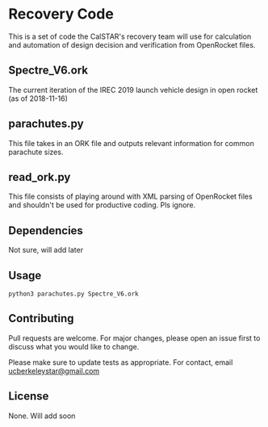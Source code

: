# Recovery Code

This is a set of code the CalSTAR's recovery team will use for calculation and automation of design decision and verification from OpenRocket files.

## Spectre_V6.ork
The current iteration of the IREC 2019 launch vehicle design in open rocket (as of 2018-11-16)

## parachutes.py
This file takes in an ORK file and outputs relevant information for common parachute sizes.

## read_ork.py
This file consists of playing around with XML parsing of OpenRocket files and shouldn't be used for productive coding. Pls ignore.

## Dependencies
Not sure, will add later

## Usage

```
python3 parachutes.py Spectre_V6.ork
```

## Contributing
Pull requests are welcome. For major changes, please open an issue first to discuss what you would like to change.

Please make sure to update tests as appropriate. For contact, email ucberkeleystar@gmail.com

## License
None. Will add soon